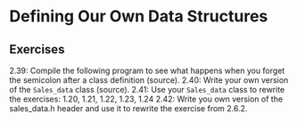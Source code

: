 # Defining Our Own Data Structures

## Exercises

2.39: Compile the following program to see what happens when you forget
the semicolon after a class definition (source).
2.40: Write your own version of the `Sales_data` class (source).
2.41: Use your `Sales_data` class to rewrite the exercises: 1.20, 1.21,
1.22, 1.23, 1.24
2.42: Write you own version of the sales_data.h header and use it to
rewrite the exercise from 2.6.2.
